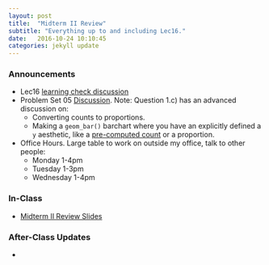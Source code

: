 ```yaml
---
layout: post
title:  "Midterm II Review"
subtitle: "Everything up to and including Lec16."
date:   2016-10-24 10:10:45
categories: jekyll update
---
```




### Announcements

* Lec16 <a href = "{{ site.baseurl }}/assets/LC/finishing_data_manipulation.html" target = "_blank">learning check discussion</a>
* Problem Set 05 <a href = "{{ site.baseurl }}/assets/PS/PS-05_discussion.html"
target = "_blank">Discussion</a>. Note: Question 1.c) has an advanced
discussion on:
    + Converting counts to proportions.
    + Making a `geom_bar()` barchart where you have an explicitly defined a `y` 
    aesthetic, like a <a href = "{{ site.baseurl }}/assets/2-Data/barplots.html#8" target = "_blank">pre-computed count</a> or a proportion.
* Office Hours. Large table to work on outside my office, talk to other people:
    + Monday 1-4pm
    + Tuesday 1-3pm
    + Wednesday 1-4pm



### In-Class

* <a href = "{{ site.baseurl }}/assets/Midterms/midterm_II_review.html" target = "_blank">Midterm II Review Slides</a>




### After-Class Updates

* 

